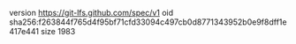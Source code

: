 version https://git-lfs.github.com/spec/v1
oid sha256:f263844f765d4f95bf71cfd33094c497cb0d8771343952b0e9f8dff1e417e441
size 1983
